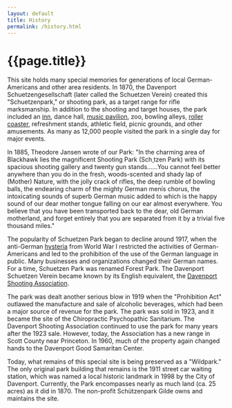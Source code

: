 ```yaml
---
layout: default
title: History
permalink: /history.html
---
```


# {{page.title}}

This site holds many special memories for generations of local German-Americans and other area residents. In 1870, the Davenport Schuetzengesellschaft (later called the Schuetzen Verein) created this "Schuetzenpark," or shooting park, as a target range for rifle marksmanship. In addition to the shooting and target houses, the park included an [inn](/assets/images/Inn3.jpg), dance hall, [music pavilion](/assets/images/MusicPav1.jpg), zoo, bowling alleys, [roller coaster](/assets/images/Coaster2.jpg), refreshment stands, athletic field, picnic grounds, and other amusements. As many as 12,000 people visited the park in a single day for major events.

In 1885, Theodore Jansen wrote of our Park: "In the charming area of Blackhawk lies the magnificent Shooting Park (Sch¸tzen Park) with its spacious shooting gallery and twenty gun stands......You cannot feel better anywhere than you do in the fresh, woods-scented and shady lap of (Mother) Nature, with the jolly crack of rifles, the deep rumble of bowling balls, the endearing charm of the mighty German menís chorus, the intoxicating sounds of superb German music added to which is the happy sound of our dear mother tongue falling on our ear almost everywhere. You believe that you have been transported back to the dear, old German motherland, and forget entirely that you are separated from it by a trivial five thousand miles."

The popularity of Schuetzen Park began to decline around 1917, when the anti-German [hysteria](http://www.exulanten.com/hysteria.html) from World War I restricted the activities of German-Americans and led to the prohibition of the use of the German language in public. Many businesses and organizations changed their German names. For a time, Schuetzen Park was renamed Forest Park. The Davenport Schuetzen Verein became known by its English equivalent, the [Davenport Shooting Association](https://dsaiowa.org).

The park was dealt another serious blow in 1919 when the "Prohibition Act" outlawed the manufacture and sale of alcoholic beverages, which had been a major source of revenue for the park. The park was sold in 1923, and it became the site of the Chiropractic Psychopathic Sanitarium. The Davenport Shooting Association continued to use the park for many years after the 1923 sale. However, today, the Association has a new range in Scott County near Princeton. In 1960, much of the property again changed hands to the Davenport Good Samaritan Center.

Today, what remains of this special site is being preserved as a "Wildpark." The only original park building that remains is the 1911 street car waiting station, which was named a local historic landmark in 1998 by the City of Davenport. Currently, the Park encompasses nearly as much land (ca. 25 acres) as it did in 1870. The non-profit Schützenpark Gilde owns and maintains the site.
